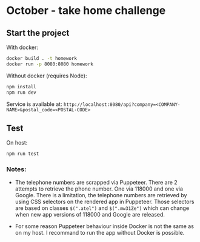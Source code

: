 # October - take home challenge

## Start the project

With docker:

```sh
docker build . -t homework
docker run -p 8080:8080 homework
```

Without docker (requires Node):

```sh
npm install
npm run dev
```

Service is available at: `http://localhost:8080/api?company=<COMPANY-NAME>&postal_code=<POSTAL-CODE>`

## Test

On host:

```sh
npm run test
```

### Notes:

- The telephone numbers are scrapped via Puppeteer. There are 2 attempts to retrieve the phone number. One via 118000 and one via Google.
  There is a limitation, the telephone numbers are retrieved by using CSS selectors on the rendered app in Puppeteer.
  Those selectors are based on classes `$(".atel")` and `$(".mw31Ze")` which can change when new app versions of 118000 and Google are released.

- For some reason Puppeteer behaviour inside Docker is not the same as on my host. I recommand to run the app without Docker is possible.

